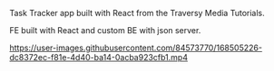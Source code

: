 Task Tracker app built with React from the Traversy Media Tutorials. 

FE built with React and custom BE with json server.


https://user-images.githubusercontent.com/84573770/168505226-dc8372ec-f81e-4d40-ba14-0acba923cfb1.mp4

